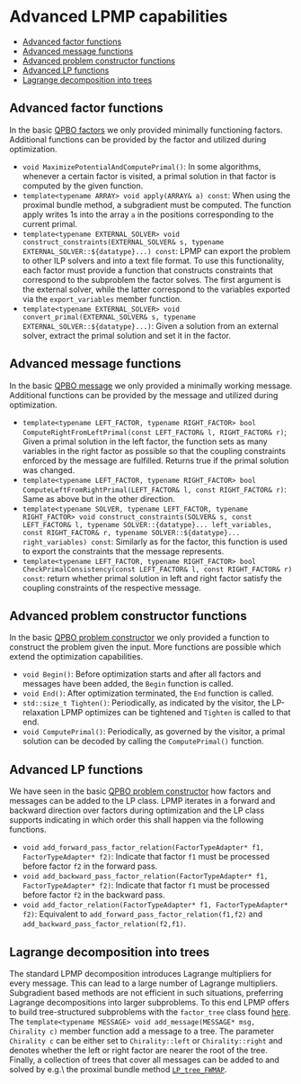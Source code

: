 # Advanced LPMP capabilities

* [Advanced factor functions](#advanced-factor-functions)
* [Advanced message functions](#advanced-message-functions)
* [Advanced problem constructor functions](#advanced-problem-constructor-functions)
* [Advanced LP functions](#advanced-LP-functions)
* [Lagrange decomposition into trees](#lagrange-decomposition-into-trees)

## Advanced factor functions

In the basic [QPBO factors](Getting-Started#factors) we only provided minimally functioning factors. Additional functions can be provided by the factor and utilized during optimization.

* `void MaximizePotentialAndComputePrimal()`: In some algorithms, whenever a certain factor is visited, a primal solution in that factor is computed by the given function.
* `template<typename ARRAY> void apply(ARRAY& a) const`: When using the proximal bundle method, a subgradient must be computed. The function apply writes 1s into the array `a` in the positions corresponding to the current primal.
* `template<typename EXTERNAL_SOLVER> void construct_constraints(EXTERNAL_SOLVER& s, typename EXTERNAL_SOLVER::${datatype}...) const`: LPMP can export the problem to other ILP solvers and into a text file format. To use this functionality, each factor must provide a function that constructs constraints that correspond to the subproblem the factor solves. The first argument is the external solver, while the latter correspond to the variables exported via the `export_variables` member function.
* `template<typename EXTERNAL_SOLVER> void convert_primal(EXTERNAL_SOLVER& s, typename EXTERNAL_SOLVER::${datatype}...)`: Given a solution from an external solver, extract the primal solution and set it in the factor.

## Advanced message functions

In the basic [QPBO message](Getting-Started#message) we only provided a minimally working message. Additional functions can be provided by the message and utilized during optimization.

* `template<typename LEFT_FACTOR, typename RIGHT_FACTOR> bool ComputeRightFromLeftPrimal(const LEFT_FACTOR& l, RIGHT_FACTOR& r)`; Given a primal solution in the left factor, the function sets as many variables in the right factor as possible so that the coupling constraints enforced by the message are fulfilled. Returns true if the primal solution was changed.
* `template<typename LEFT_FACTOR, typename RIGHT_FACTOR> bool ComputeLeftFromRightPrimal(LEFT_FACTOR& l, const RIGHT_FACTOR& r)`: Same as above but in the other direction.
* `template<typename SOLVER, typename LEFT_FACTOR, typename RIGHT_FACTOR> void construct_constraints(SOLVER& s, const LEFT_FACTOR& l, typename SOLVER::{datatype}... left_variables, const RIGHT_FACTOR& r, typename SOLVER::${datatype}... right_variables) const`: Similarly as for the factor, this function is used to export the constraints that the message represents.
* `template<typename LEFT_FACTOR, typename RIGHT_FACTOR> bool CheckPrimalConsistency(const LEFT_FACTOR& l, const RIGHT_FACTOR& r) const`: return whether primal solution in left and right factor satisfy the coupling constraints of the respective message.

## Advanced problem constructor functions

In the basic [QPBO problem constructor](Getting-Started#problem-constructor) we only provided a function to construct the problem given the input. More functions are possible which extend the optimization capabilities.

* `void Begin()`: Before optimization starts and after all factors and messages have been added, the `Begin` function is called.
* `void End()`: After optimization terminated, the `End` function is called.
* `std::size_t Tighten()`: Periodically, as indicated by the visitor, the LP-relaxation LPMP optimizes can be tightened and `Tighten` is called to that end.
* `void ComputePrimal()`: Periodically, as governed by the visitor, a primal solution can be decoded by calling the `ComputePrimal()` function.

## Advanced LP functions

We have seen in the basic [QPBO problem constructor](Getting-Started#problem-constructor) how factors and messages can be added to the LP class. LPMP iterates in a forward and backward direction over factors during optimization and the LP class supports indicating in which order this shall happen via the following functions.

* `void add_forward_pass_factor_relation(FactorTypeAdapter* f1, FactorTypeAdapter* f2)`: Indicate that factor `f1` must be processed before factor `f2` in the forward pass.
* `void add_backward_pass_factor_relation(FactorTypeAdapter* f1, FactorTypeAdapter* f2)`: Indicate that factor `f1` must be processed before factor `f2` in the backward pass.
* `void add_factor_relation(FactorTypeAdapter* f1, FactorTypeAdapter* f2)`: Equivalent to `add_forward_pass_factor_relation(f1,f2)` and `add_backward_pass_factor_relation(f2,f1)`.  

## Lagrange decomposition into trees

The standard LPMP decomposition introduces Lagrange multipliers for every message.
 This can lead to a large number of Lagrange multipliers.
 Subgradient based methods are not efficient in such situations, preferring Lagrange decompositions into larger subproblems.
 To this end LPMP offers to build tree-structured subproblems with the `factor_tree` class found [here](/include/tree_decomposition.hxx). 
The `template<typename MESSAGE> void add_message(MESSAGE* msg, Chirality c)` member function add a message to a tree. 
The parameter `Chirality c` can be either set to `Chirality::left` or `Chirality::right` and denotes whether the left or right factor are nearer the root of the tree.
Finally, a collection of trees that cover all messages can be added to and solved by e.g.\ the proximal bundle method [`LP_tree_FWMAP`](/include/LP_FWMAP).

